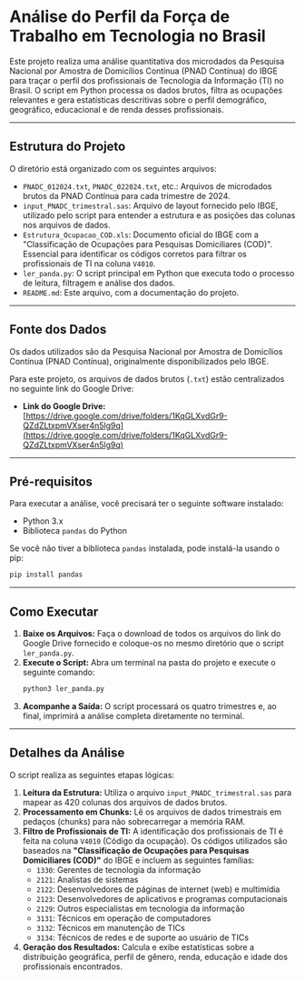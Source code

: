 # Análise do Perfil da Força de Trabalho em Tecnologia no Brasil

Este projeto realiza uma análise quantitativa dos microdados da Pesquisa Nacional por Amostra de Domicílios Contínua (PNAD Contínua) do IBGE para traçar o perfil dos profissionais de Tecnologia da Informação (TI) no Brasil. O script em Python processa os dados brutos, filtra as ocupações relevantes e gera estatísticas descritivas sobre o perfil demográfico, geográfico, educacional e de renda desses profissionais.

---

## Estrutura do Projeto

O diretório está organizado com os seguintes arquivos:

-   `PNADC_012024.txt`, `PNADC_022024.txt`, etc.: Arquivos de microdados brutos da PNAD Contínua para cada trimestre de 2024.
-   `input_PNADC_trimestral.sas`: Arquivo de layout fornecido pelo IBGE, utilizado pelo script para entender a estrutura e as posições das colunas nos arquivos de dados.
-   `Estrutura_Ocupacao_COD.xls`: Documento oficial do IBGE com a "Classificação de Ocupações para Pesquisas Domiciliares (COD)". Essencial para identificar os códigos corretos para filtrar os profissionais de TI na coluna `V4010`.
-   `ler_panda.py`: O script principal em Python que executa todo o processo de leitura, filtragem e análise dos dados.
-   `README.md`: Este arquivo, com a documentação do projeto.

---

## Fonte dos Dados

Os dados utilizados são da Pesquisa Nacional por Amostra de Domicílios Contínua (PNAD Contínua), originalmente disponibilizados pelo IBGE.

Para este projeto, os arquivos de dados brutos (`.txt`) estão centralizados no seguinte link do Google Drive:

-   **Link do Google Drive:** [https://drive.google.com/drive/folders/1KqGLXvdGr9-QZdZLtxpmVXser4n5lg9q](https://drive.google.com/drive/folders/1KqGLXvdGr9-QZdZLtxpmVXser4n5lg9q)

---

## Pré-requisitos

Para executar a análise, você precisará ter o seguinte software instalado:

-   Python 3.x
-   Biblioteca `pandas` do Python

Se você não tiver a biblioteca `pandas` instalada, pode instalá-la usando o pip:
```bash
pip install pandas
```

---

## Como Executar

1.  **Baixe os Arquivos:** Faça o download de todos os arquivos do link do Google Drive fornecido e coloque-os no mesmo diretório que o script `ler_panda.py`.
2.  **Execute o Script:** Abra um terminal na pasta do projeto e execute o seguinte comando:
    ```bash
    python3 ler_panda.py
    ```
3.  **Acompanhe a Saída:** O script processará os quatro trimestres e, ao final, imprimirá a análise completa diretamente no terminal.

---

## Detalhes da Análise

O script realiza as seguintes etapas lógicas:

1.  **Leitura da Estrutura:** Utiliza o arquivo `input_PNADC_trimestral.sas` para mapear as 420 colunas dos arquivos de dados brutos.
2.  **Processamento em Chunks:** Lê os arquivos de dados trimestrais em pedaços (chunks) para não sobrecarregar a memória RAM.
3.  **Filtro de Profissionais de TI:** A identificação dos profissionais de TI é feita na coluna `V4010` (Código da ocupação). Os códigos utilizados são baseados na **"Classificação de Ocupações para Pesquisas Domiciliares (COD)"** do IBGE e incluem as seguintes famílias:
    -   `1330`: Gerentes de tecnologia da informação
    -   `2121`: Analistas de sistemas
    -   `2122`: Desenvolvedores de páginas de internet (web) e multimídia
    -   `2123`: Desenvolvedores de aplicativos e programas computacionais
    -   `2129`: Outros especialistas em tecnologia da informação
    -   `3131`: Técnicos em operação de computadores
    -   `3132`: Técnicos em manutenção de TICs
    -   `3134`: Técnicos de redes e de suporte ao usuário de TICs
4.  **Geração dos Resultados:** Calcula e exibe estatísticas sobre a distribuição geográfica, perfil de gênero, renda, educação e idade dos profissionais encontrados.
